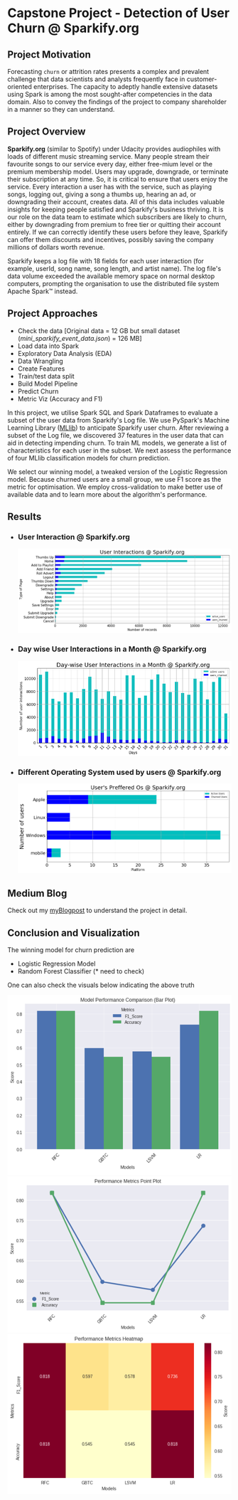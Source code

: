 # Capstone Project - Detection of User Churn @ Sparkify.org

## Project Motivation

Forecasting `churn` or attrition rates presents a complex and prevalent challenge that data scientists and analysts frequently face in customer-oriented enterprises. The capacity to adeptly handle extensive datasets using Spark is among the most sought-after competencies in the data domain. Also to convey the findings of the project to company shareholder in a manner so they can understand.

## Project Overview

**Sparkify.org** (similar to Spotify) under Udacity provides audiophiles with loads of different music streaming service. Many people stream their favourite songs to our service every day, either free-mium level or the premium membership model. Users may upgrade, downgrade, or terminate their subscription at any time. So, it is critical to ensure that users enjoy the service. Every interaction a user has with the service, such as playing songs, logging out, giving a song a thumbs up, hearing an ad, or downgrading their account, creates data. All of this data includes valuable insights for keeping people satisfied and Sparkify's business thriving. It is our role on the data team to estimate which subscribers are likely to churn, either by downgrading from premium to free tier or quitting their account entirely. If we can correctly identify these users before they leave, Sparkify can offer them discounts and incentives, possibly saving the company millions of dollars worth revenue.

Sparkify keeps a log file with 18 fields for each user interaction (for example, userId, song name, song length, and artist name). The log file's data volume exceeded the available memory space on normal desktop computers, prompting the organisation to use the distributed file system Apache Spark™ instead.

## Project Approaches

- Check the data [Original data = 12 GB but small dataset (_mini_sparkify_event_data.json_) = 126 MB]
- Load data into Spark
- Exploratory Data Analysis (EDA)
- Data Wrangling
- Create Features
- Train/test data split
- Build Model Pipeline
- Predict Churn
- Metric Viz (Accuracy and F1)

In this project, we utilise Spark SQL and Spark Dataframes to evaluate a subset of the user data from Sparkify's Log file. We use PySpark's Machine Learning Library ([MLlib](https://spark.apache.org/docs/latest/ml-guide.html)) to anticipate Sparkify user churn. After reviewing a subset of the Log file, we discovered 37 features in the user data that can aid in detecting impending churn. To train ML models, we generate a list of characteristics for each user in the subset. We next assess the performance of four MLlib classification models for churn prediction.

We select our winning model, a tweaked version of the Logistic Regression model. Because churned users are a small group, we use F1 score as the metric for optimisation. We employ cross-validation to make better use of available data and to learn more about the algorithm's performance.

## Results

- ### User Interaction @ Sparkify.org
  <img src="./Visuals/2.png">
- ### Day wise User Interactions in a Month @ Sparkify.org
  <img src="./Visuals/4.png">
- ### Different Operating System used by users @ Sparkify.org
  <img src="./Visuals/8.png">

## Medium Blog

Check out my [myBlogpost](https://medium.com/@aghoshpro/beat-the-churn-how-were-using-pyspark-ml-to-keep-the-music-streaming-2b202dca6aaa) to understand the project in detail.

## Conclusion and Visualization

The winning model for churn prediction are

- Logistic Regression Model
- Random Forest Classifier (\* need to check)

One can also check the visuals below indicating the above truth

<img src="./Visuals/g1.png">
<img src="./Visuals/g2.png">
<img src="./Visuals/g3.png">

